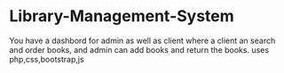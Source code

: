 # Library-Management-System

You have a dashbord for admin as well as client where a client an search and order books, and admin can add books and return the books.
uses php,css,bootstrap,js
